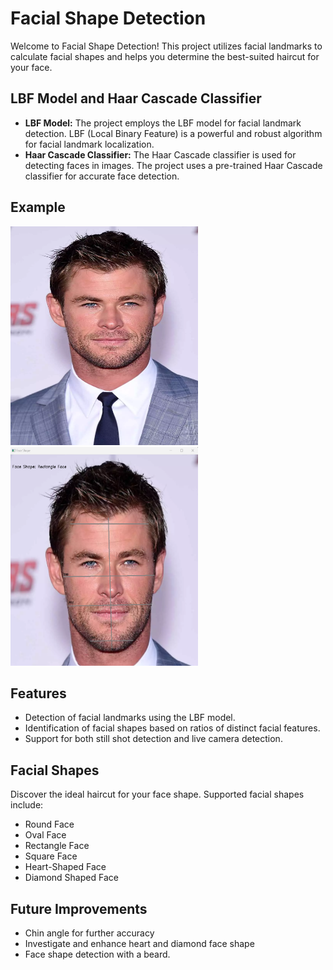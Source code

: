 # Facial Shape Detection

Welcome to Facial Shape Detection! This project utilizes facial landmarks to calculate facial shapes and helps you determine the best-suited haircut for your face.

## LBF Model and Haar Cascade Classifier

- **LBF Model:** The project employs the LBF model for facial landmark detection. LBF (Local Binary Feature) is a powerful and robust algorithm for facial landmark localization.
- **Haar Cascade Classifier:** The Haar Cascade classifier is used for detecting faces in images. The project uses a pre-trained Haar Cascade classifier for accurate face detection.

## Example
<div>
<img src="faces/rectangle/rectangle.png" alt="Example Image" width="300" height="350">
<img src="faces/rectangle/positive-test.png" alt="Example Image" width="300" height="350">
</div>

## Features

- Detection of facial landmarks using the LBF model.
- Identification of facial shapes based on ratios of distinct facial features.
- Support for both still shot detection and live camera detection.

## Facial Shapes

Discover the ideal haircut for your face shape. Supported facial shapes include:

- Round Face
- Oval Face
- Rectangle Face
- Square Face
- Heart-Shaped Face
- Diamond Shaped Face

## Future Improvements

- Chin angle for further accuracy 
- Investigate and enhance heart and diamond face shape 
- Face shape detection with a beard.
